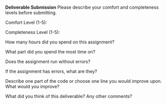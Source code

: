 **Deliverable Submission**
Please describe your comfort and completeness levels before submitting.

Comfort Level (1-5): 

Completeness Level (1-5):

How many hours did you spend on this assignment?

What part did you spend the most time on?

Does the assignment run without errors?

If the assignment has errors, what are they?

Describe one part of the code or choose one line you would improve upon.
What would you improve?

What did you think of this deliverable? Any other comments?

